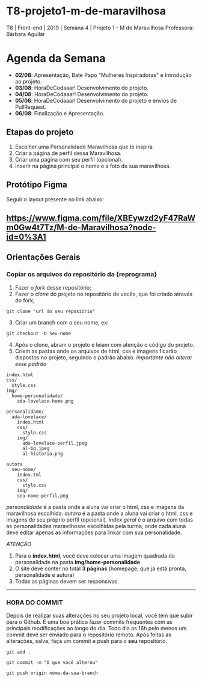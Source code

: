 # T8-projeto1-m-de-maravilhosa
T8 | Front-end | 2019 | Semana 4 | Projeto 1 - M de Maravilhosa
Professora: Bárbara Aguilar

# Agenda da Semana
- **02/08**: Apresentação, Bate Papo "Mulheres Inspiradoras" e Introdução ao projeto.
- **03/08**: HoraDeCodaaar! Desenvolvimento do projeto.
- **04/08**: HoraDeCodaaar! Desenvolvimento do projeto.
- **05/08**: HoraDeCodaaar! Desenvolvimento do projeto e envios de PullRequest.
- **06/08**: Finalização e Apresentação.

## Etapas do projeto

1. Escolher uma Personalidade Maravilhosa que te inspira.
2. Criar a página de perfil dessa Maravilhosa.
3. Criar uma página com seu perfil (opcional).
4. inserir na página principal o nome e a foto de sua maravilhosa.

## Protótipo Figma
Seguir o layout presente no link abaixo:

https://www.figma.com/file/XBEywzd2yF47RaWm0Gw4t7Tz/M-de-Maravilhosa?node-id=0%3A1
---------------


## Orientações Gerais
### Copiar os arquivos do repositório da {reprograma}

1. Fazer o _fork_ desse repositório;
2. Fazer o _clone_ do projeto no repositório de vocês, que foi criado através do fork;
``` 
git clone "url do seu reposiório"
```
3. Criar um branch com o seu nome, ex:
```
git checkout -b seu-nome
```
4. Após o clone, abram o projeto e leiam com atenção o código do projeto.
5. Criem as pastas onde os arquivos de html, css e imagens ficarão dispostos no projeto, seguindo o padrão abaixo. *importante não alterar esse padrão*
```
index.html
css/
  style.css
img/
  home-personalidade/
    ada-lovelace-home.png

personalidade/
  ada-lovelace/
    index.html
    css/
      style.css
    img/
      ada-lovelace-perfil.jpeg
      al-bg.jpeg
      al-historia.png

autora
  seu-nome/
    index.tml
    css/
      style.css
    img/
    seu-nome-perfil.png
```

*personalidade* é a pasta onde a aluna vai criar o html, css e imagens da maravilhosa escolhida.
*autora* é a pasta onde a aluna vai criar o html, css e imagens de seu próprio perfil (opcional).
*index geral* é o arquivo com todas as personalidades maravilhosas escolhidas pela turma, onde cada aluna deve editar apenas as informações para linkar com sua personalidade.

*ATENÇÃO* 
1. Para o **index.html**, você deve colocar uma imagem quadrada da personalidade na pasta **img/home-personalidade** 
2. O site deve conter no total **3 páginas** (homepage, que já está pronta, personalidade e autora)
3. Todas as páginas devem ser responsivas. 

----------

### HORA DO COMMIT
Depois de realizar suas alterações no seu projeto local, você tem que subir para o Github.
É uma boa prática fazer commits frequentes com as principais modificações ao longo do dia. Todo dia as 16h pelo menos um commit deve ser enviado para o repositório remoto.
Após feitas as alterações, salve, faça um commit e push para o **seu** repositório.
```
git add .

git commit -m "O que você alterou"

git push origin nome-da-sua-branch

```